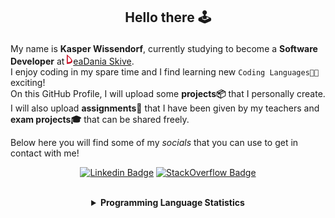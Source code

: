 ## <p align="center">Hello there 🕹️</p>

My name is **Kasper Wissendorf**, currently studying to become a **Software Developer** at [![Icon](/icons/Dania.png)eaDania Skive](https://eadania.com/). <br>
I enjoy coding in my spare time and I find learning new `Coding Languages👨‍💻` exciting!<br/>
On this GitHub Profile, I will upload some **projects📦** that I personally create. I will also upload **assignments📝** that I have been given by my teachers and **exam projects🎓** that can be shared freely. 

Below here you will find some of my *socials* that you can use to get in contact with me! 

<div align="center">
  
[![Linkedin Badge](https://img.shields.io/badge/-LinkedIn-blue?style=flat-square&logo=Linkedin&logoColor=white)](https://www.linkedin.com/in/kasper-wissendorf-7279011b6/)
[![StackOverflow Badge](https://img.shields.io/badge/-Stack%20Overflow-FE7A16?style=flat-square&logo=Stack-Overflow&logoColor=white)](https://stackoverflow.com/users/18100435/kasper-wissendorf)
</div>

<br>
<details>
<summary align="center"><strong>Programming Language Statistics</strong></summary>
<br>
<div align="center">
<pre>
HTML           | 25 hours 48 minutes
C++            | 24 hours 59 minutes
mcfunction     | 24 hours 25 minutes
TypeScript     | 24 hours 18 minutes
C#             | 23 hours 50 minutes
JavaScript     | 21 hours 48 minutes
Python         | 18 hours 48 minutes
SCSS           | 07 hours 33 minutes
CSS            | 05 hours 55 minutes
Blazor         | 03 hours 32 minutes
Markdown       | 01 hours 51 minutes
Lua            | 00 hours 46 minutes
CSHTML         | 00 hours 03 minutes
SQL            | 00 hours 03 minutes
Batchfile      | 00 hours 01 minutes
Git            | 00 hours 00 minutes
INI            | 00 hours 00 minutes
Image (png)    | 00 hours 00 minutes
<sub>Last Updated: 08/31/2022 02:45:14</sub>
<sub>Data first recorded on 31th. January of 2022</sub>
</pre>
</div>
</details>